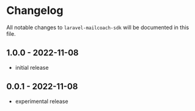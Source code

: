 # Changelog

All notable changes to `laravel-mailcoach-sdk` will be documented in this file.

## 1.0.0 - 2022-11-08

- initial release

## 0.0.1 - 2022-11-08

- experimental release
